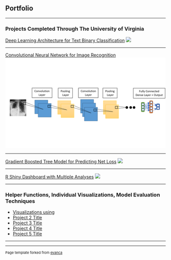 ## Portfolio

---

### Projects Completed Through The University of Virginia

[Deep Learning Architecture for Text Binary Classification](/sample_page)
<img src="images/dummy_thumbnail.jpg?raw=true"/>

---
[Convolutional Neural Network for Image Recognition](https://github.com/jas2jn/CNN-for-Image-Recognition/)
<img src="https://github.com/jas2jn/CNN-for-Image-Recognition/blob/master/CNNModelImage.png"/>

---
[Gradient Boosted Tree Model for Predicting Net Loss](http://example.com/)
<img src="images/dummy_thumbnail.jpg?raw=true"/>

---
[R Shiny Dashboard with Multiple Analyses](http://example.com/)
<img src="images/dummy_thumbnail.jpg?raw=true"/>

---

### Helper Functions, Individual Visualizations, Model Evaluation Techniques

- [Visualizations using ](http://example.com/)
- [Project 2 Title](http://example.com/)
- [Project 3 Title](http://example.com/)
- [Project 4 Title](http://example.com/)
- [Project 5 Title](http://example.com/)

---




---
<p style="font-size:11px">Page template forked from <a href="https://github.com/evanca/quick-portfolio">evanca</a></p>
<!-- Remove above link if you don't want to attibute -->
